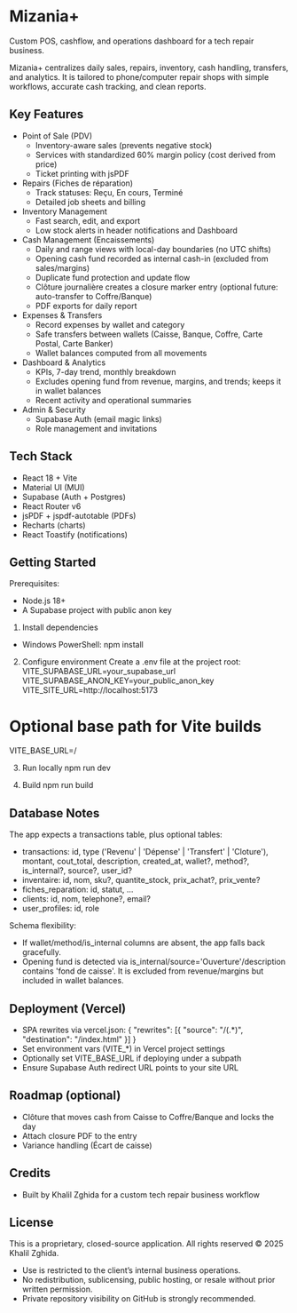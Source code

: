 # Mizania+
Custom POS, cashflow, and operations dashboard for a tech repair business.

Mizania+ centralizes daily sales, repairs, inventory, cash handling, transfers, and analytics. It is tailored to phone/computer repair shops with simple workflows, accurate cash tracking, and clean reports.

## Key Features
- Point of Sale (PDV)
  - Inventory-aware sales (prevents negative stock)
  - Services with standardized 60% margin policy (cost derived from price)
  - Ticket printing with jsPDF
- Repairs (Fiches de réparation)
  - Track statuses: Reçu, En cours, Terminé
  - Detailed job sheets and billing
- Inventory Management
  - Fast search, edit, and export
  - Low stock alerts in header notifications and Dashboard
- Cash Management (Encaissements)
  - Daily and range views with local-day boundaries (no UTC shifts)
  - Opening cash fund recorded as internal cash-in (excluded from sales/margins)
  - Duplicate fund protection and update flow
  - Clôture journalière creates a closure marker entry (optional future: auto-transfer to Coffre/Banque)
  - PDF exports for daily report
- Expenses & Transfers
  - Record expenses by wallet and category
  - Safe transfers between wallets (Caisse, Banque, Coffre, Carte Postal, Carte Banker)
  - Wallet balances computed from all movements
- Dashboard & Analytics
  - KPIs, 7-day trend, monthly breakdown
  - Excludes opening fund from revenue, margins, and trends; keeps it in wallet balances
  - Recent activity and operational summaries
- Admin & Security
  - Supabase Auth (email magic links)
  - Role management and invitations

## Tech Stack
- React 18 + Vite
- Material UI (MUI)
- Supabase (Auth + Postgres)
- React Router v6
- jsPDF + jspdf-autotable (PDFs)
- Recharts (charts)
- React Toastify (notifications)

## Getting Started
Prerequisites:
- Node.js 18+
- A Supabase project with public anon key

1) Install dependencies
- Windows PowerShell:
  npm install

2) Configure environment
Create a .env file at the project root:
VITE_SUPABASE_URL=your_supabase_url
VITE_SUPABASE_ANON_KEY=your_public_anon_key
VITE_SITE_URL=http://localhost:5173
# Optional base path for Vite builds
VITE_BASE_URL=/

3) Run locally
npm run dev

4) Build
npm run build

## Database Notes
The app expects a transactions table, plus optional tables:
- transactions: id, type ('Revenu' | 'Dépense' | 'Transfert' | 'Cloture'), montant, cout_total, description, created_at, wallet?, method?, is_internal?, source?, user_id?
- inventaire: id, nom, sku?, quantite_stock, prix_achat?, prix_vente?
- fiches_reparation: id, statut, …
- clients: id, nom, telephone?, email?
- user_profiles: id, role

Schema flexibility:
- If wallet/method/is_internal columns are absent, the app falls back gracefully.
- Opening fund is detected via is_internal/source='Ouverture'/description contains 'fond de caisse'. It is excluded from revenue/margins but included in wallet balances.

## Deployment (Vercel)
- SPA rewrites via vercel.json:
  { "rewrites": [{ "source": "/(.*)", "destination": "/index.html" }] }
- Set environment vars (VITE_*) in Vercel project settings
- Optionally set VITE_BASE_URL if deploying under a subpath
- Ensure Supabase Auth redirect URL points to your site URL

## Roadmap (optional)
- Clôture that moves cash from Caisse to Coffre/Banque and locks the day
- Attach closure PDF to the entry
- Variance handling (Écart de caisse)

## Credits
- Built by Khalil Zghida for a custom tech repair business workflow

## License
This is a proprietary, closed-source application. All rights reserved © 2025 Khalil Zghida.
- Use is restricted to the client’s internal business operations.
- No redistribution, sublicensing, public hosting, or resale without prior written permission.
- Private repository visibility on GitHub is strongly recommended.
